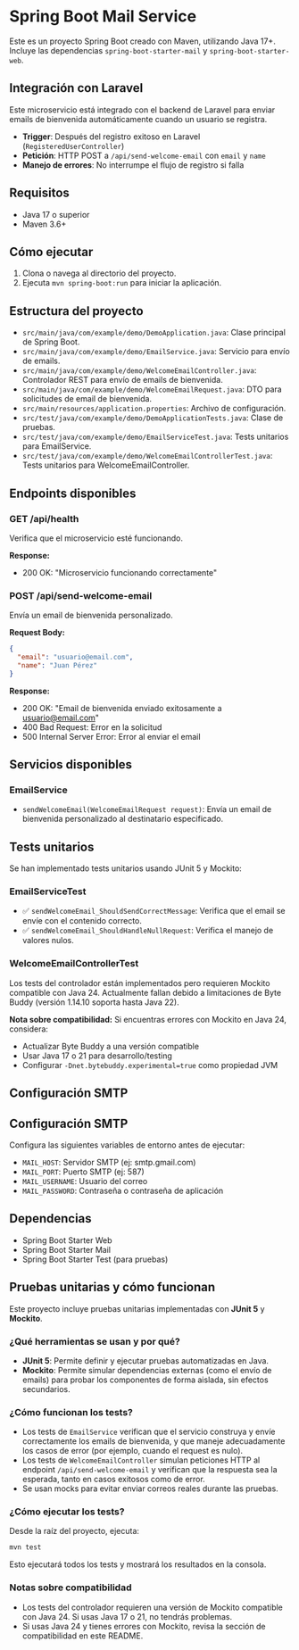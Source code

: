 # Spring Boot Mail Service

Este es un proyecto Spring Boot creado con Maven, utilizando Java 17+. Incluye las dependencias `spring-boot-starter-mail` y `spring-boot-starter-web`.

## Integración con Laravel

Este microservicio está integrado con el backend de Laravel para enviar emails de bienvenida automáticamente cuando un usuario se registra.

- **Trigger**: Después del registro exitoso en Laravel (`RegisteredUserController`)
- **Petición**: HTTP POST a `/api/send-welcome-email` con `email` y `name`
- **Manejo de errores**: No interrumpe el flujo de registro si falla

## Requisitos

- Java 17 o superior
- Maven 3.6+

## Cómo ejecutar

1. Clona o navega al directorio del proyecto.
2. Ejecuta `mvn spring-boot:run` para iniciar la aplicación.

## Estructura del proyecto

- `src/main/java/com/example/demo/DemoApplication.java`: Clase principal de Spring Boot.
- `src/main/java/com/example/demo/EmailService.java`: Servicio para envío de emails.
- `src/main/java/com/example/demo/WelcomeEmailController.java`: Controlador REST para envío de emails de bienvenida.
- `src/main/java/com/example/demo/WelcomeEmailRequest.java`: DTO para solicitudes de email de bienvenida.
- `src/main/resources/application.properties`: Archivo de configuración.
- `src/test/java/com/example/demo/DemoApplicationTests.java`: Clase de pruebas.
- `src/test/java/com/example/demo/EmailServiceTest.java`: Tests unitarios para EmailService.
- `src/test/java/com/example/demo/WelcomeEmailControllerTest.java`: Tests unitarios para WelcomeEmailController.

## Endpoints disponibles

### GET /api/health

Verifica que el microservicio esté funcionando.

**Response:**

- 200 OK: "Microservicio funcionando correctamente"

### POST /api/send-welcome-email

Envía un email de bienvenida personalizado.

**Request Body:**

```json
{
  "email": "usuario@email.com",
  "name": "Juan Pérez"
}
```

**Response:**

- 200 OK: "Email de bienvenida enviado exitosamente a usuario@email.com"
- 400 Bad Request: Error en la solicitud
- 500 Internal Server Error: Error al enviar el email

## Servicios disponibles

### EmailService

- `sendWelcomeEmail(WelcomeEmailRequest request)`: Envía un email de bienvenida personalizado al destinatario especificado.

## Tests unitarios

Se han implementado tests unitarios usando JUnit 5 y Mockito:

### EmailServiceTest

- ✅ `sendWelcomeEmail_ShouldSendCorrectMessage`: Verifica que el email se envíe con el contenido correcto.
- ✅ `sendWelcomeEmail_ShouldHandleNullRequest`: Verifica el manejo de valores nulos.

### WelcomeEmailControllerTest

Los tests del controlador están implementados pero requieren Mockito compatible con Java 24. Actualmente fallan debido a limitaciones de Byte Buddy (versión 1.14.10 soporta hasta Java 22).

**Nota sobre compatibilidad:** Si encuentras errores con Mockito en Java 24, considera:

- Actualizar Byte Buddy a una versión compatible
- Usar Java 17 o 21 para desarrollo/testing
- Configurar `-Dnet.bytebuddy.experimental=true` como propiedad JVM

## Configuración SMTP

## Configuración SMTP

Configura las siguientes variables de entorno antes de ejecutar:

- `MAIL_HOST`: Servidor SMTP (ej: smtp.gmail.com)
- `MAIL_PORT`: Puerto SMTP (ej: 587)
- `MAIL_USERNAME`: Usuario del correo
- `MAIL_PASSWORD`: Contraseña o contraseña de aplicación

## Dependencias

- Spring Boot Starter Web
- Spring Boot Starter Mail
- Spring Boot Starter Test (para pruebas)

## Pruebas unitarias y cómo funcionan

Este proyecto incluye pruebas unitarias implementadas con **JUnit 5** y **Mockito**.

### ¿Qué herramientas se usan y por qué?

- **JUnit 5**: Permite definir y ejecutar pruebas automatizadas en Java.
- **Mockito**: Permite simular dependencias externas (como el envío de emails) para probar los componentes de forma aislada, sin efectos secundarios.

### ¿Cómo funcionan los tests?

- Los tests de `EmailService` verifican que el servicio construya y envíe correctamente los emails de bienvenida, y que maneje adecuadamente los casos de error (por ejemplo, cuando el request es nulo).
- Los tests de `WelcomeEmailController` simulan peticiones HTTP al endpoint `/api/send-welcome-email` y verifican que la respuesta sea la esperada, tanto en casos exitosos como de error.
- Se usan mocks para evitar enviar correos reales durante las pruebas.

### ¿Cómo ejecutar los tests?

Desde la raíz del proyecto, ejecuta:

```bash
mvn test
```

Esto ejecutará todos los tests y mostrará los resultados en la consola.

### Notas sobre compatibilidad

- Los tests del controlador requieren una versión de Mockito compatible con Java 24. Si usas Java 17 o 21, no tendrás problemas.
- Si usas Java 24 y tienes errores con Mockito, revisa la sección de compatibilidad en este README.
